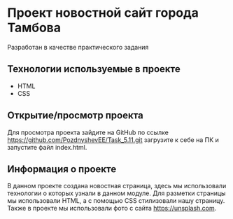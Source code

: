 # Проект новостной сайт города Тамбова

Разработан в качестве практического задания

## Технологии используемые в проекте

* HTML
* CSS

## Открытие/просмотр проекта

Для просмотра проекта зайдите на GitHub по ссылке
https://github.com/PozdnyshevEE/Task_5.11.git загрузите к себе на ПК и запустите файл index.html.

## Информация о проекте

В данном проекте создана новостная страница, здесь мы использовали технологии о которых узнали в данном модуле. Для разметки страницы мы использовали HTML, а с помощью CSS стилизовали нашу страницу. Также в проекте мы использовали фото с сайта https://unsplash.com.
